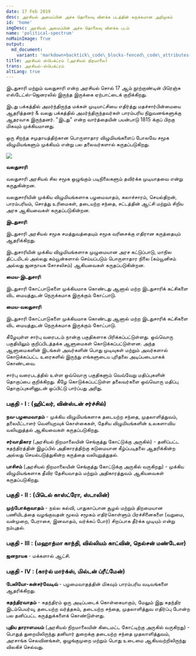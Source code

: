 ```yaml
---
date: 17 Feb 2019
desc: அரசியல் அமைப்பின் அச்சு தொலைவு விளக்க படத்தின் சுருக்கமான அறிமுகம்
id: 'home'
imgDesc: அரசியல் அமைப்பின் அச்சு தொலைவு விளக்க படம்
name: 'political-spectrum'
noMainImage: True
output:
  md_document:
    variant: 'markdown+backtick\_code\_blocks-fenced\_code\_attributes-header\_attributes'
title: அரசியல் ஸ்பெக்ட்ரம் (அரசியல் நிறமாலை)
trans: அரசியல்-ஸ்பெக்ட்ரம்
altLang: true
---
```


இடதுசாரி   மற்றும் வலதுசாரி என்ற அரசியல் சொல் 17 ஆம் நூற்றாண்டின் பிரெஞ்சு எஸ்டேட்ஸ்-ஜெனரலில் இருந்த இருக்கை ஏற்பாட்டைக் குறிக்கிறது.

இடது பக்கத்தில் அமர்ந்திருந்த மக்கள் முடியாட்சியை எதிர்த்து மதச்சார்பின்மையை ஆதரித்தனர் & வலது பக்கத்தில் அமர்ந்திருந்தவர்கள் பாரம்பரிய நிறுவனங்களுக்கு ஆதரவாக இருந்தனர். "இடது" என்ற வார்த்தையின் பயன்பாடு 1815 க்குப் பிறகு மிகவும் முக்கியமானது.

ஒரு சிறந்த சமுதாயத்திற்கான பொருளாதார விழுமியங்களைப் போலவே சமூக விழுமியங்களும் முக்கியம் என்று பல தலைவர்களால் கருதப்படுகிறது.

![](/politics/political-spectrum/politicalspectrum.svg)

**வலதுசாரி**

வலதுசாரி அரசியல் சில சமூக ஒழுங்கும் படிநிலைகளும் தவிர்க்க முடியாதவை என்று கருதுகின்றன.

வலதுசாரியின் முக்கிய விழுமியங்களாக  பழமைவாதம், கலாச்சாரம், செயல்திறன், பாரம்பரியம், சொத்து உரிமைகள், தடையற்ற சந்தை, சட்டத்தின் ஆட்சி மற்றும் சிறிய அரசு ஆகியவைகள் கருதப்படுகின்றன.

**இடதுசாரி**

இடதுசாரி அரசியல் சமூக சமத்துவத்தையும் சமூக வரிசைக்கு எதிரான கருத்தையும் ஆதரிக்கிறது.


இடதுசாரியின் முக்கிய விழுமியங்களாக முழுமையான அரச கட்டுப்பாடு, மாநில திட்டமிடல் அல்லது கம்யூன்களால் செய்யப்படும் பொருளாதார நிலை (கம்யூனிசம் அல்லது ஜனநாயக சோசலிசம்) ஆகியவைகள் கருதப்படுகின்றன.

**மைய-இடதுசாரி**

இடதுசாரி கோட்பாடுகளை முக்கியமாக கொண்டது ஆனால் மற்ற இடதுசாரிக் கட்சிகளை விட மையத்துடன் நெருக்கமாக இருக்கும் கோட்பாடு.

**மைய-வலதுசாரி**

இடதுசாரி கோட்பாடுகளை முக்கியமாக கொண்டது ஆனால் மற்ற இடதுசாரிக் கட்சிகளை விட மையத்துடன் நெருக்கமாக இருக்கும் கோட்பாடு.

கீழேயுள்ள சார்பு வரைபடம் நான்கு பகுதிகளாக பிரிக்கப்பட்டுள்ளது. ஒவ்வொரு பகுதியிலும் குறிப்பிடத்தக்க ஆளுமைகள் கொடுக்கப்பட்டுள்ளன. அந்த ஆளுமைகளின் இடங்கள் அவர்களின் பொது முடிவுகள் மற்றும் அவர்களால் கொடுக்கப்பட்ட உரைகளில் இருந்து எங்களுடைய புரிதலை அடிப்படையாகக் கொண்டவை. 


சார்பு வரைபடத்தில் உள்ள ஒவ்வொரு பகுதிகளும் வெவ்வேறு மதிப்புகளின் தொகுப்பை குறிக்கிறது. கீழே கொடுக்கப்பட்டுள்ள தலைவர்களை ஒவ்வொரு மதிப்பு தொகுப்புகளினுடன் ஒப்பிட்டு பார்ப்பது அரிது.

### பகுதி - I : (ஹிட்லர், வின்ஸ்டன் சர்ச்சில்)

**நவ-பழமைவாதம்** - முக்கிய விழுமியங்களாக தடையற்ற சந்தை, முதலாளித்துவம், தலையீட்டாளர் வெளியுறவுக் கொள்கைகள், தேசிய விழுமியங்களின் உலகளாவிய வலியுறுத்தல் ஆகியவைகள் கருதப்படுகிறது.

**சர்வாதிகார** (அரசியல் நிறமாலையின் செங்குத்து கோட்டுக்கு அருகில்) - தனிப்பட்ட சுதந்திரத்தின் இழப்பில் அதிகாரத்திற்கு கடுமையான கீழ்ப்படிதலை ஆதரிக்கின்ற அல்லது செயல்படுத்துகின்ற கருத்தை வலியுறுத்துதல்.

**பாசிசம்** (அரசியல் நிறமாலையின் செங்குத்து கோட்டுக்கு அருகில் வருகிறது) - முக்கிய விழுமியங்களாக தீவிர தேசியவாதம் மற்றும் அதிகாரத்துவம் ஆகியவைகள் கருதப்படுகிறது.

### பகுதி - II : (பிடெல் காஸ்ட்ரோ, ஸ்டாலின்)

**முற்போக்குவாதம்** - நல்ல கல்வி, பாதுகாப்பான சூழல் மற்றும் திறமையான பணியிடத்தை வழங்குவதன் மூலம் சமூகம் எதிர்கொள்ளும் பிரச்சினைகளை (வறுமை, வன்முறை, பேராசை, இனவாதம், வர்க்கப் போர்) சிறப்பாக தீர்க்க முடியும் என்று நம்புதல்.

### பகுதி - III : (மஹாத்மா காந்தி, வில்லியம் காட்வின், நெல்சன் மண்டேலா)

**ஜனநாயக** - மக்களால் ஆட்சி.

### பகுதி - IV : (கார்ல் மார்க்ஸ், மில்டன் ப்ரீட்மேன்)

**பேலியோ-கன்சர்வேடிவ்** - பழமைவாதத்தின் மிகவும் பாரம்பரிய வடிவங்களை ஆதரிக்கிறது.

**சுதந்திரவாதம்** - சுதந்திரம் ஒரு அடிப்படைக் கொள்கையாகும், மேலும் இது சுதந்திர இடம்பெயர்வு, தடையற்ற வர்த்தகம், தடையற்ற சந்தை, முதலாளித்துவ எதிர்ப்பு போன்ற பல தனிப்பட்ட கருத்துக்களைக் கொண்டுள்ளது.

**புதிய தாராளமயம்** (அரசியல் நிறமாலையின் கிடைமட்ட கோட்டிற்கு அருகில் வருகிறது) - பொதுத் துறையிலிருந்து தனியார் துறைக்கு தடையற்ற சந்தை முதலாளித்துவம், அரசாங்க செலவினங்கள், ஒழுங்குமுறை மற்றும் பொது உடைமை ஆகியவற்றிலிருந்து விலகிச் செல்வது.
